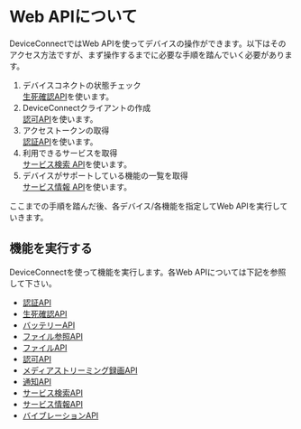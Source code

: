 # Web APIについて

DeviceConnectではWeb APIを使ってデバイスの操作ができます。以下はそのアクセス方法ですが、まず操作するまでに必要な手順を踏んでいく必要があります。

1. デバイスコネクトの状態チェック  
[生死確認API](/webapi/availabillity/)を使います。
1. DeviceConnectクライアントの作成  
[認可API](/webapi/grunt)を使います。
1. アクセストークンの取得  
[認証API](/webapi/authorization)を使います。
1. 利用できるサービスを取得  
[サービス検索 API](/webapi/servicediscovery)を使います。
1. デバイスがサポートしている機能の一覧を取得  
[サービス情報 API](/webapi/serviceinformation)を使います。

ここまでの手順を踏んだ後、各デバイス/各機能を指定してWeb APIを実行していきます。

## 機能を実行する

DeviceConnectを使って機能を実行します。各Web APIについては下記を参照して下さい。

- [認証API](/webapi/authorization)
- [生死確認API](/webapi/availabillity)
- [バッテリーAPI](/webapi/battery)
- [ファイル参照API](/webapi/file_descriptor)
- [ファイルAPI](/webapi/file)
- [認可API](/webapi/grant)
- [メディアストリーミング録画API](/webapi/mediastream_recording)
- [通知API](/webapi/notification)
- [サービス検索API](/webapi/servicediscovery)
- [サービス情報API](/webapi/serviceinformation)
- [バイブレーションAPI](/webapi/vibration)
